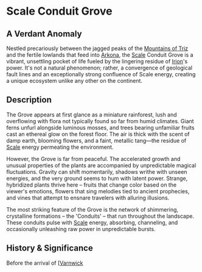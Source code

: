 # Scale Conduit Grove

## A Verdant Anomaly

Nestled precariously between the jagged peaks of the [Mountains of Triz](/geography/landmark/mountains-of-triz.md) and the fertile lowlands that feed into [Arkona](/geography/settlement/city/arkona.md), the [Scale](/geography/landmark/scale.md) Conduit Grove is a vibrant, unsettling pocket of life fueled by the lingering residue of [Irion](/being/deity/irion.md)'s power.  It's not a natural phenomenon; rather, a convergence of geological fault lines and an exceptionally strong confluence of Scale energy, creating a unique ecosystem unlike any other on the continent.

## Description

The Grove appears at first glance as a miniature rainforest, lush and overflowing with flora not typically found so far from humid climates. Giant ferns unfurl alongside luminous mosses, and trees bearing unfamiliar fruits cast an ethereal glow on the forest floor. The air is thick with the scent of damp earth, blooming flowers, and a faint, metallic tang—the residue of [Scale](/geography/landmark/scale.md) energy permeating the environment.

However, the Grove is far from peaceful. The accelerated growth and unusual properties of the plants are accompanied by unpredictable magical fluctuations. Gravity can shift momentarily, shadows writhe with unseen energies, and the very ground seems to hum with latent power. Strange, hybridized plants thrive here – fruits that change color based on the viewer's emotions, flowers that sing melodies tied to ancient prophecies, and vines that attempt to ensnare travelers with alluring illusions.

The most striking feature of the Grove is the network of shimmering, crystalline formations – the 'Conduits' – that run throughout the landscape. These conduits pulse with [Scale](/geography/landmark/scale.md) energy, absorbing, channeling, and occasionally unleashing raw power in unpredictable bursts.

## History & Significance

Before the arrival of [[Varnwick](/being/character/varnwick.md) 

